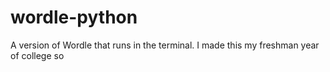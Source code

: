 # wordle-python
A version of Wordle that runs in the terminal. I made this my freshman year of college so 
